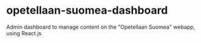 # opetellaan-suomea-dashboard
Admin dashboard to manage content on the "Opetellaan Suomea" webapp, using React.js

